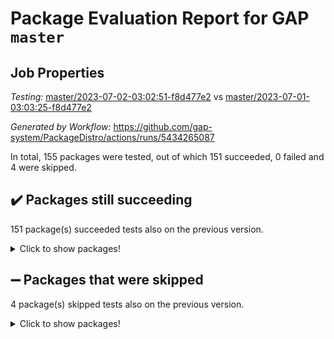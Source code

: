 # Package Evaluation Report for GAP `master`

## Job Properties

*Testing:* [master/2023-07-02-03:02:51-f8d477e2](https://github.com/gap-system/PackageDistro/blob/data/reports/master/2023-07-02-03:02:51-f8d477e2) vs [master/2023-07-01-03:03:25-f8d477e2](https://github.com/gap-system/PackageDistro/blob/data/reports/master/2023-07-01-03:03:25-f8d477e2)

*Generated by Workflow:* https://github.com/gap-system/PackageDistro/actions/runs/5434265087

In total, 155 packages were tested, out of which 151 succeeded, 0 failed and 4 were skipped.

## :heavy_check_mark: Packages still succeeding

151 package(s) succeeded tests also on the previous version.
<details><summary>Click to show packages!</summary>

- 4ti2interface 2023.02-04 [(success)](https://github.com/gap-system/PackageDistro/actions/runs/5434265087/jobs/9882679045)
- ace 5.6.2 [(success)](https://github.com/gap-system/PackageDistro/actions/runs/5434265087/jobs/9882679097)
- aclib 1.3.2 [(success)](https://github.com/gap-system/PackageDistro/actions/runs/5434265087/jobs/9882679139)
- agt 0.3.1 [(success)](https://github.com/gap-system/PackageDistro/actions/runs/5434265087/jobs/9882679191)
- alnuth 3.2.1 [(success)](https://github.com/gap-system/PackageDistro/actions/runs/5434265087/jobs/9882679250)
- anupq 3.3.0 [(success)](https://github.com/gap-system/PackageDistro/actions/runs/5434265087/jobs/9882679295)
- atlasrep 2.1.6 [(success)](https://github.com/gap-system/PackageDistro/actions/runs/5434265087/jobs/9882679358)
- autodoc 2023.06.19 [(success)](https://github.com/gap-system/PackageDistro/actions/runs/5434265087/jobs/9882679411)
- automata 1.15 [(success)](https://github.com/gap-system/PackageDistro/actions/runs/5434265087/jobs/9882679460)
- automgrp 1.3.2 [(success)](https://github.com/gap-system/PackageDistro/actions/runs/5434265087/jobs/9882679513)
- autpgrp 1.11 [(success)](https://github.com/gap-system/PackageDistro/actions/runs/5434265087/jobs/9882679552)
- cap 2023.06-08 [(success)](https://github.com/gap-system/PackageDistro/actions/runs/5434265087/jobs/9882679602)
- caratinterface 2.3.5 [(success)](https://github.com/gap-system/PackageDistro/actions/runs/5434265087/jobs/9882679654)
- cddinterface 2022.11.01 [(success)](https://github.com/gap-system/PackageDistro/actions/runs/5434265087/jobs/9882679692)
- circle 1.6.6 [(success)](https://github.com/gap-system/PackageDistro/actions/runs/5434265087/jobs/9882679738)
- classicpres 1.22 [(success)](https://github.com/gap-system/PackageDistro/actions/runs/5434265087/jobs/9882679774)
- cohomolo 1.6.11 [(success)](https://github.com/gap-system/PackageDistro/actions/runs/5434265087/jobs/9882679819)
- congruence 1.2.5 [(success)](https://github.com/gap-system/PackageDistro/actions/runs/5434265087/jobs/9882679879)
- corelg 1.56 [(success)](https://github.com/gap-system/PackageDistro/actions/runs/5434265087/jobs/9882679925)
- crime 1.6 [(success)](https://github.com/gap-system/PackageDistro/actions/runs/5434265087/jobs/9882679979)
- crisp 1.4.6 [(success)](https://github.com/gap-system/PackageDistro/actions/runs/5434265087/jobs/9882680029)
- crypting 0.10.4 [(success)](https://github.com/gap-system/PackageDistro/actions/runs/5434265087/jobs/9882680090)
- cryst 4.1.26 [(success)](https://github.com/gap-system/PackageDistro/actions/runs/5434265087/jobs/9882680138)
- crystcat 1.1.10 [(success)](https://github.com/gap-system/PackageDistro/actions/runs/5434265087/jobs/9882680184)
- ctbllib 1.3.6 [(success)](https://github.com/gap-system/PackageDistro/actions/runs/5434265087/jobs/9882680237)
- cubefree 1.19 [(success)](https://github.com/gap-system/PackageDistro/actions/runs/5434265087/jobs/9882680272)
- curlinterface 2.3.2 [(success)](https://github.com/gap-system/PackageDistro/actions/runs/5434265087/jobs/9882680316)
- cvec 2.8.1 [(success)](https://github.com/gap-system/PackageDistro/actions/runs/5434265087/jobs/9882680363)
- datastructures 0.3.0 [(success)](https://github.com/gap-system/PackageDistro/actions/runs/5434265087/jobs/9882680397)
- deepthought 1.0.6 [(success)](https://github.com/gap-system/PackageDistro/actions/runs/5434265087/jobs/9882680425)
- design 1.8 [(success)](https://github.com/gap-system/PackageDistro/actions/runs/5434265087/jobs/9882680455)
- difsets 2.3.1 [(success)](https://github.com/gap-system/PackageDistro/actions/runs/5434265087/jobs/9882680483)
- digraphs 1.6.2 [(success)](https://github.com/gap-system/PackageDistro/actions/runs/5434265087/jobs/9882680516)
- edim 1.3.7 [(success)](https://github.com/gap-system/PackageDistro/actions/runs/5434265087/jobs/9882680549)
- example 4.3.4 [(success)](https://github.com/gap-system/PackageDistro/actions/runs/5434265087/jobs/9882680580)
- examplesforhomalg 2023.02-04 [(success)](https://github.com/gap-system/PackageDistro/actions/runs/5434265087/jobs/9882680617)
- factint 1.6.3 [(success)](https://github.com/gap-system/PackageDistro/actions/runs/5434265087/jobs/9882680642)
- ferret 1.0.9 [(success)](https://github.com/gap-system/PackageDistro/actions/runs/5434265087/jobs/9882680679)
- fga 1.5.0 [(success)](https://github.com/gap-system/PackageDistro/actions/runs/5434265087/jobs/9882680712)
- fining 1.5.5 [(success)](https://github.com/gap-system/PackageDistro/actions/runs/5434265087/jobs/9882680738)
- float 1.0.3 [(success)](https://github.com/gap-system/PackageDistro/actions/runs/5434265087/jobs/9882680774)
- format 1.4.3 [(success)](https://github.com/gap-system/PackageDistro/actions/runs/5434265087/jobs/9882680810)
- forms 1.2.9 [(success)](https://github.com/gap-system/PackageDistro/actions/runs/5434265087/jobs/9882680842)
- fplsa 1.2.6 [(success)](https://github.com/gap-system/PackageDistro/actions/runs/5434265087/jobs/9882680883)
- fr 2.4.12 [(success)](https://github.com/gap-system/PackageDistro/actions/runs/5434265087/jobs/9882680914)
- francy 2.0.3 [(success)](https://github.com/gap-system/PackageDistro/actions/runs/5434265087/jobs/9882680945)
- fwtree 1.3 [(success)](https://github.com/gap-system/PackageDistro/actions/runs/5434265087/jobs/9882680982)
- gapdoc 1.6.6 [(success)](https://github.com/gap-system/PackageDistro/actions/runs/5434265087/jobs/9882681010)
- gauss 2023.02-04 [(success)](https://github.com/gap-system/PackageDistro/actions/runs/5434265087/jobs/9882681050)
- gaussforhomalg 2023.02-04 [(success)](https://github.com/gap-system/PackageDistro/actions/runs/5434265087/jobs/9882681082)
- gbnp 1.0.5 [(success)](https://github.com/gap-system/PackageDistro/actions/runs/5434265087/jobs/9882681127)
- generalizedmorphismsforcap 2023.03-01 [(success)](https://github.com/gap-system/PackageDistro/actions/runs/5434265087/jobs/9882681166)
- genss 1.6.8 [(success)](https://github.com/gap-system/PackageDistro/actions/runs/5434265087/jobs/9882681199)
- gradedmodules 2023.02-04 [(success)](https://github.com/gap-system/PackageDistro/actions/runs/5434265087/jobs/9882681229)
- gradedringforhomalg 2023.02-04 [(success)](https://github.com/gap-system/PackageDistro/actions/runs/5434265087/jobs/9882681257)
- grape 4.9.0 [(success)](https://github.com/gap-system/PackageDistro/actions/runs/5434265087/jobs/9882681292)
- groupoids 1.73 [(success)](https://github.com/gap-system/PackageDistro/actions/runs/5434265087/jobs/9882681333)
- grpconst 2.6.4 [(success)](https://github.com/gap-system/PackageDistro/actions/runs/5434265087/jobs/9882681378)
- guarana 0.96.3 [(success)](https://github.com/gap-system/PackageDistro/actions/runs/5434265087/jobs/9882681416)
- guava 3.18 [(success)](https://github.com/gap-system/PackageDistro/actions/runs/5434265087/jobs/9882681463)
- hap 1.56 [(success)](https://github.com/gap-system/PackageDistro/actions/runs/5434265087/jobs/9882681516)
- hapcryst 0.1.15 [(success)](https://github.com/gap-system/PackageDistro/actions/runs/5434265087/jobs/9882681563)
- hecke 1.5.3 [(success)](https://github.com/gap-system/PackageDistro/actions/runs/5434265087/jobs/9882681608)
- help 3.5 [(success)](https://github.com/gap-system/PackageDistro/actions/runs/5434265087/jobs/9882681658)
- homalg 2023.02-05 [(success)](https://github.com/gap-system/PackageDistro/actions/runs/5434265087/jobs/9882681703)
- homalgtocas 2023.02-04 [(success)](https://github.com/gap-system/PackageDistro/actions/runs/5434265087/jobs/9882681751)
- idrel 2.45 [(success)](https://github.com/gap-system/PackageDistro/actions/runs/5434265087/jobs/9882681789)
- images 1.3.1 [(success)](https://github.com/gap-system/PackageDistro/actions/runs/5434265087/jobs/9882681825)
- intpic 0.3.0 [(success)](https://github.com/gap-system/PackageDistro/actions/runs/5434265087/jobs/9882681862)
- io 4.8.1 [(success)](https://github.com/gap-system/PackageDistro/actions/runs/5434265087/jobs/9882681901)
- io_forhomalg 2023.02-04 [(success)](https://github.com/gap-system/PackageDistro/actions/runs/5434265087/jobs/9882681943)
- irredsol 1.4.4 [(success)](https://github.com/gap-system/PackageDistro/actions/runs/5434265087/jobs/9882681981)
- json 2.1.1 [(success)](https://github.com/gap-system/PackageDistro/actions/runs/5434265087/jobs/9882682020)
- jupyterkernel 1.5.0 [(success)](https://github.com/gap-system/PackageDistro/actions/runs/5434265087/jobs/9882682073)
- jupyterviz 1.5.6 [(success)](https://github.com/gap-system/PackageDistro/actions/runs/5434265087/jobs/9882682110)
- kan 1.35 [(success)](https://github.com/gap-system/PackageDistro/actions/runs/5434265087/jobs/9882682145)
- kbmag 1.5.11 [(success)](https://github.com/gap-system/PackageDistro/actions/runs/5434265087/jobs/9882682185)
- laguna 3.9.6 [(success)](https://github.com/gap-system/PackageDistro/actions/runs/5434265087/jobs/9882682215)
- liealgdb 2.2.1 [(success)](https://github.com/gap-system/PackageDistro/actions/runs/5434265087/jobs/9882682275)
- liepring 2.8 [(success)](https://github.com/gap-system/PackageDistro/actions/runs/5434265087/jobs/9882682318)
- liering 2.4.2 [(success)](https://github.com/gap-system/PackageDistro/actions/runs/5434265087/jobs/9882682364)
- linearalgebraforcap 2023.06-02 [(success)](https://github.com/gap-system/PackageDistro/actions/runs/5434265087/jobs/9882682411)
- localizeringforhomalg 2023.02-04 [(success)](https://github.com/gap-system/PackageDistro/actions/runs/5434265087/jobs/9882682469)
- loops 3.4.3 [(success)](https://github.com/gap-system/PackageDistro/actions/runs/5434265087/jobs/9882682510)
- lpres 1.0.3 [(success)](https://github.com/gap-system/PackageDistro/actions/runs/5434265087/jobs/9882682568)
- majoranaalgebras 1.5.1 [(success)](https://github.com/gap-system/PackageDistro/actions/runs/5434265087/jobs/9882682628)
- mapclass 1.4.6 [(success)](https://github.com/gap-system/PackageDistro/actions/runs/5434265087/jobs/9882682683)
- matgrp 0.70 [(success)](https://github.com/gap-system/PackageDistro/actions/runs/5434265087/jobs/9882682738)
- matricesforhomalg 2023.02-04 [(success)](https://github.com/gap-system/PackageDistro/actions/runs/5434265087/jobs/9882682803)
- modisom 2.5.4 [(success)](https://github.com/gap-system/PackageDistro/actions/runs/5434265087/jobs/9882682861)
- modulepresentationsforcap 2023.06-02 [(success)](https://github.com/gap-system/PackageDistro/actions/runs/5434265087/jobs/9882682914)
- modules 2023.02-04 [(success)](https://github.com/gap-system/PackageDistro/actions/runs/5434265087/jobs/9882682993)
- monoidalcategories 2023.05-03 [(success)](https://github.com/gap-system/PackageDistro/actions/runs/5434265087/jobs/9882683048)
- nconvex 2022.09-01 [(success)](https://github.com/gap-system/PackageDistro/actions/runs/5434265087/jobs/9882683103)
- nilmat 1.4.2 [(success)](https://github.com/gap-system/PackageDistro/actions/runs/5434265087/jobs/9882683153)
- nock 1.5 [(success)](https://github.com/gap-system/PackageDistro/actions/runs/5434265087/jobs/9882683226)
- normalizinterface 1.3.6 [(success)](https://github.com/gap-system/PackageDistro/actions/runs/5434265087/jobs/9882683300)
- nq 2.5.10 [(success)](https://github.com/gap-system/PackageDistro/actions/runs/5434265087/jobs/9882683356)
- numericalsgps 1.3.1 [(success)](https://github.com/gap-system/PackageDistro/actions/runs/5434265087/jobs/9882683413)
- openmath 11.5.3 [(success)](https://github.com/gap-system/PackageDistro/actions/runs/5434265087/jobs/9882683480)
- orb 4.9.0 [(success)](https://github.com/gap-system/PackageDistro/actions/runs/5434265087/jobs/9882683536)
- packagemanager 1.4.1 [(success)](https://github.com/gap-system/PackageDistro/actions/runs/5434265087/jobs/9882683606)
- patternclass 2.4.3 [(success)](https://github.com/gap-system/PackageDistro/actions/runs/5434265087/jobs/9882683660)
- permut 2.0.4 [(success)](https://github.com/gap-system/PackageDistro/actions/runs/5434265087/jobs/9882683702)
- polenta 1.3.10 [(success)](https://github.com/gap-system/PackageDistro/actions/runs/5434265087/jobs/9882683735)
- polymaking 0.8.6 [(success)](https://github.com/gap-system/PackageDistro/actions/runs/5434265087/jobs/9882683788)
- primgrp 3.4.4 [(success)](https://github.com/gap-system/PackageDistro/actions/runs/5434265087/jobs/9882683840)
- profiling 2.5.4 [(success)](https://github.com/gap-system/PackageDistro/actions/runs/5434265087/jobs/9882683894)
- qpa 1.34 [(success)](https://github.com/gap-system/PackageDistro/actions/runs/5434265087/jobs/9882683949)
- quagroup 1.8.3 [(success)](https://github.com/gap-system/PackageDistro/actions/runs/5434265087/jobs/9882684018)
- radiroot 2.9 [(success)](https://github.com/gap-system/PackageDistro/actions/runs/5434265087/jobs/9882684078)
- rcwa 4.7.1 [(success)](https://github.com/gap-system/PackageDistro/actions/runs/5434265087/jobs/9882684132)
- rds 1.8 [(success)](https://github.com/gap-system/PackageDistro/actions/runs/5434265087/jobs/9882684181)
- recog 1.4.2 [(success)](https://github.com/gap-system/PackageDistro/actions/runs/5434265087/jobs/9882684234)
- repndecomp 1.3.0 [(success)](https://github.com/gap-system/PackageDistro/actions/runs/5434265087/jobs/9882684284)
- repsn 3.1.1 [(success)](https://github.com/gap-system/PackageDistro/actions/runs/5434265087/jobs/9882684326)
- resclasses 4.7.3 [(success)](https://github.com/gap-system/PackageDistro/actions/runs/5434265087/jobs/9882684376)
- ringsforhomalg 2023.02-05 [(success)](https://github.com/gap-system/PackageDistro/actions/runs/5434265087/jobs/9882684426)
- sco 2023.02-04 [(success)](https://github.com/gap-system/PackageDistro/actions/runs/5434265087/jobs/9882684478)
- scscp 2.4.1 [(success)](https://github.com/gap-system/PackageDistro/actions/runs/5434265087/jobs/9882684520)
- semigroups 5.2.1 [(success)](https://github.com/gap-system/PackageDistro/actions/runs/5434265087/jobs/9882684565)
- sglppow 2.3 [(success)](https://github.com/gap-system/PackageDistro/actions/runs/5434265087/jobs/9882684612)
- sgpviz 0.999.5 [(success)](https://github.com/gap-system/PackageDistro/actions/runs/5434265087/jobs/9882684659)
- simpcomp 2.1.14 [(success)](https://github.com/gap-system/PackageDistro/actions/runs/5434265087/jobs/9882684699)
- singular 2023.02.09 [(success)](https://github.com/gap-system/PackageDistro/actions/runs/5434265087/jobs/9882684749)
- sl2reps 1.1 [(success)](https://github.com/gap-system/PackageDistro/actions/runs/5434265087/jobs/9882684796)
- sla 1.5.3 [(success)](https://github.com/gap-system/PackageDistro/actions/runs/5434265087/jobs/9882684841)
- smallgrp 1.5.3 [(success)](https://github.com/gap-system/PackageDistro/actions/runs/5434265087/jobs/9882684896)
- smallsemi 0.6.13 [(success)](https://github.com/gap-system/PackageDistro/actions/runs/5434265087/jobs/9882684949)
- sonata 2.9.6 [(success)](https://github.com/gap-system/PackageDistro/actions/runs/5434265087/jobs/9882684991)
- sophus 1.27 [(success)](https://github.com/gap-system/PackageDistro/actions/runs/5434265087/jobs/9882685038)
- spinsym 1.5.2 [(success)](https://github.com/gap-system/PackageDistro/actions/runs/5434265087/jobs/9882685077)
- standardff 0.9.4 [(success)](https://github.com/gap-system/PackageDistro/actions/runs/5434265087/jobs/9882685119)
- symbcompcc 1.3.2 [(success)](https://github.com/gap-system/PackageDistro/actions/runs/5434265087/jobs/9882685163)
- thelma 1.3 [(success)](https://github.com/gap-system/PackageDistro/actions/runs/5434265087/jobs/9882685204)
- tomlib 1.2.9 [(success)](https://github.com/gap-system/PackageDistro/actions/runs/5434265087/jobs/9882685255)
- toolsforhomalg 2023.05-01 [(success)](https://github.com/gap-system/PackageDistro/actions/runs/5434265087/jobs/9882685305)
- toric 1.9.5 [(success)](https://github.com/gap-system/PackageDistro/actions/runs/5434265087/jobs/9882685360)
- toricvarieties 2022.07.13 [(success)](https://github.com/gap-system/PackageDistro/actions/runs/5434265087/jobs/9882685420)
- transgrp 3.6.4 [(success)](https://github.com/gap-system/PackageDistro/actions/runs/5434265087/jobs/9882685461)
- ugaly 4.0.3 [(success)](https://github.com/gap-system/PackageDistro/actions/runs/5434265087/jobs/9882685509)
- unipot 1.5 [(success)](https://github.com/gap-system/PackageDistro/actions/runs/5434265087/jobs/9882685548)
- unitlib 4.2.0 [(success)](https://github.com/gap-system/PackageDistro/actions/runs/5434265087/jobs/9882685595)
- utils 0.82 [(success)](https://github.com/gap-system/PackageDistro/actions/runs/5434265087/jobs/9882685655)
- uuid 0.7 [(success)](https://github.com/gap-system/PackageDistro/actions/runs/5434265087/jobs/9882685737)
- walrus 0.9991 [(success)](https://github.com/gap-system/PackageDistro/actions/runs/5434265087/jobs/9882685789)
- wedderga 4.10.4 [(success)](https://github.com/gap-system/PackageDistro/actions/runs/5434265087/jobs/9882685843)
- xmod 2.91 [(success)](https://github.com/gap-system/PackageDistro/actions/runs/5434265087/jobs/9882685879)
- xmodalg 1.23 [(success)](https://github.com/gap-system/PackageDistro/actions/runs/5434265087/jobs/9882685929)
- yangbaxter 0.10.3 [(success)](https://github.com/gap-system/PackageDistro/actions/runs/5434265087/jobs/9882685974)
- zeromqinterface 0.14 [(success)](https://github.com/gap-system/PackageDistro/actions/runs/5434265087/jobs/9882686011)
</details>

## :heavy_minus_sign: Packages that were skipped

4 package(s) skipped tests also on the previous version.
<details><summary>Click to show packages!</summary>

- browse 1.8.21 [(skipped)](https://github.com/gap-system/PackageDistro/actions/runs/5434265087/jobs/9882555561)
- itc 1.5.1 [(skipped)](https://github.com/gap-system/PackageDistro/actions/runs/5434265087/jobs/9882555561)
- polycyclic 2.16 [(skipped)](https://github.com/gap-system/PackageDistro/actions/runs/5434265087/jobs/9882555561)
- xgap 4.31 [(skipped)](https://github.com/gap-system/PackageDistro/actions/runs/5434265087/jobs/9882555561)
</details>


